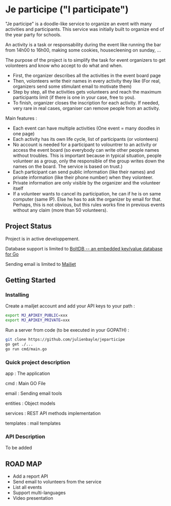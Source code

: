 Je participe ("I participate")
============

"Je participe" is a doodle-like service to organize an event with many activities and participants.
This service was initially built to organize end of the year party for schools. 

An activity is a task or responsability during the event like running the bar from 14h00 to 16h00, making some cookies, housecleening on sunday, ...

The purpose of the project is to simplify the task for event organizers to get volonteers and know who accept to do what and when.

  * First, the organizer describes all the activities in the event board page
  * Then, volonteers write their names in every activity they like (For real, organizers send some stimulant email to motivate them)
  * Step by step, all the activities gets volunteers and reach the maximum participants limit (if there is one in your case, free to you).
  * To finish, organizer closes the inscription for each activity. If needed, very rare in real cases, organiser can remove people from an activity.

Main features :
  * Each event can have multiple activities (One event = many doodles in one page)
  * Each activity has its own life cycle, list of participants (or volonteers)
  * No account is needed for a participant to volountrer to an activity or access the event board (so everybody can write other people names without troubles. This is important because in typical situation, people volunteer as a group, only the responsible of the group writes down the names on the board. The service is based on trust.)
  * Each participant can send public information (like their names) and private information (like their phone number) when they volonteer.
  * Private information are only visible by the organizer and the volunteer itself
  * If a volunteer wants to cancel its participation, he can if he is on same computer (same IP). Else he has to ask the organizer by email for that. Perhaps, this is not obvious, but this rules works fine in previous events without any claim (more than 50 volunteers).

## Project Status

Project is in active developpement.

Database support is limited to [BoltDB -- an embedded key/value database for Go](https://raw.githubusercontent.com/boltdb)

Sending email is limited to [Mailjet](https://mailjet.com/)

## Getting Started

### Installing

Create a mailjet account and add your API keys to your path :

```sh
export MJ_APIKEY_PUBLIC=xxx
export MJ_APIKEY_PRIVATE=xxx
```

Run a server from code (to be executed in your GOPATH) :

```sh
git clone https://github.com/julienbayle/jeparticipe
go get ./...
go run cmd/main.go
```

### Quick project description

app : The application

cmd : Main GO File

email : Sending email tools

entities : Object models

services : REST API methods implementation

templates : mail templates

### API Description

To be added

## ROAD MAP

  * Add a report API
  * Send email to volunteers from the service
  * List all events
  * Support multi-languages
  * Video presentation
